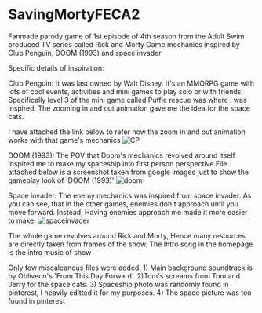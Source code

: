 # SavingMortyFECA2
Fanmade parody game of 1st episode of 4th season from the Adult Swim produced TV series called Rick and Morty 
Game mechanics inspired by Club Penguin, DOOM (1993) and space invader

Specific details of inspiration:

Club Penguin: It was last owned by Walt Disney. It's an MMORPG game with lots of cool events, activities and mini games to play solo or with friends.
Specifically level 3 of the mini game called Puffle rescue was where i was inspired. The zooming in and out animation gave me the idea for the space cats.

I have attached the link below to refer how the zoom in and out animation works with that game's mechanics
![CP](https://github.com/Drey108/SavingMortyFECA2/assets/92579304/8bbfc6da-f0b8-4975-a125-b1481549dccf)

DOOM (1993): The POV that Doom's mechanics revolved around itself inspired me to make my spaceship into first person perspective
File attached below is a screenshot taken from google images just to show the gameplay look of 'DOOM (1993)'
![doom](https://github.com/Drey108/SavingMortyFECA2/assets/92579304/2a08edca-3517-4c0c-974f-be577de2814f)

Space invader: The enemy mechanics was inspired from space invader. As you can see, that in the other games, enemies don't approach until you move forward. Instead, Having enemies approach me made it more easier to make. 
![spaceinvader](https://github.com/Drey108/SavingMortyFECA2/assets/92579304/c49952d8-1a40-41be-b048-d6f13b6034c5)

The whole game revolves around Rick and Morty, Hence many resources are directly taken from frames of the show. The Intro song in the homepage is the intro music of show

Only few miscaleanous files were added. 1) Main background soundtrack is by Obliveon's 'From This Day Forward'. 2)Tom's screams from Tom and Jerry for the space cats. 3) Spaceship photo was randomly found in pinterest, I heavily editted it for my purposes. 4) The space picture was too found in pinterest
